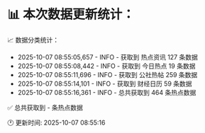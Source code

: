 📊 本次数据更新统计：
==========================

📈 数据分类统计：
- 2025-10-07 08:55:05,657 - INFO - 获取到 热点资讯 127 条数据
- 2025-10-07 08:55:08,442 - INFO - 获取到 今日热点 19 条数据
- 2025-10-07 08:55:11,696 - INFO - 获取到 公社热帖 259 条数据
- 2025-10-07 08:55:14,101 - INFO - 获取到 财经日历 59 条数据
- 2025-10-07 08:55:16,361 - INFO - 总共获取到 464 条热点数据

✅ 总共获取到 - 条热点数据

🕐 更新时间: 2025-10-07 08:55:16
